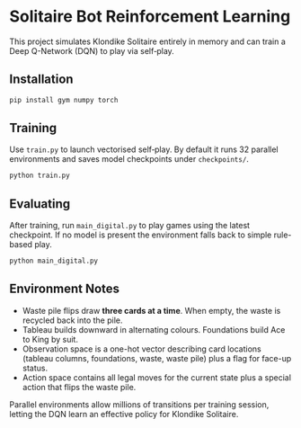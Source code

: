 # Solitaire Bot Reinforcement Learning

This project simulates Klondike Solitaire entirely in memory and can train a Deep Q-Network (DQN) to play via self‑play.

## Installation

```bash
pip install gym numpy torch
```

## Training

Use `train.py` to launch vectorised self‑play. By default it runs 32 parallel environments and saves model checkpoints under `checkpoints/`.

```bash
python train.py
```

## Evaluating

After training, run `main_digital.py` to play games using the latest checkpoint. If no model is present the environment falls back to simple rule-based play.

```bash
python main_digital.py
```

## Environment Notes

- Waste pile flips draw **three cards at a time**. When empty, the waste is recycled back into the pile.
- Tableau builds downward in alternating colours. Foundations build Ace to King by suit.
- Observation space is a one-hot vector describing card locations (tableau columns, foundations, waste, waste pile) plus a flag for face-up status.
- Action space contains all legal moves for the current state plus a special action that flips the waste pile.

Parallel environments allow millions of transitions per training session, letting the DQN learn an effective policy for Klondike Solitaire.
